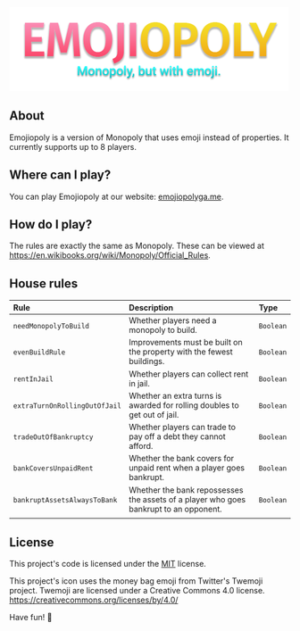 ![Emojiopoly logo](images/50transparent.png)

## About
Emojiopoly is a version of Monopoly that uses emoji instead of properties.
It currently supports up to 8 players.

## Where can I play?
You can play Emojiopoly at our website: [emojiopolyga.me](http://emojiopolyga.me).

## How do I play?
The rules are exactly the same as Monopoly.
These can be viewed at https://en.wikibooks.org/wiki/Monopoly/Official_Rules.

## House rules
| Rule                          | Description                              | Type      |
| :---------------------------- | :--------------------------------------- | :-------- |
| `needMonopolyToBuild`         | Whether players need a monopoly to build.| `Boolean` |
| `evenBuildRule`               | Improvements must be built on the property with the fewest buildings. | `Boolean` |
| `rentInJail`                  | Whether players can collect rent in jail. | `Boolean`       |
| `extraTurnOnRollingOutOfJail` | Whether an extra turns is awarded for rolling doubles to get out of jail. | `Boolean` |
| `tradeOutOfBankruptcy`        | Whether players can trade to pay off a debt they cannot afford.                       | `Boolean` |
| `bankCoversUnpaidRent`        | Whether the bank covers for unpaid rent when a player goes bankrupt.                  | `Boolean` |
| `bankruptAssetsAlwaysToBank`  | Whether the bank repossesses the assets of a player who goes bankrupt to an opponent. | `Boolean` |
|                       |                                          |                |

## License
This project's code is licensed under the [MIT](\LICENSE) license.

This project's icon uses the money bag emoji from Twitter's Twemoji project.
Twemoji are licensed under a Creative Commons 4.0 license.
https://creativecommons.org/licenses/by/4.0/

Have fun! 🍆
